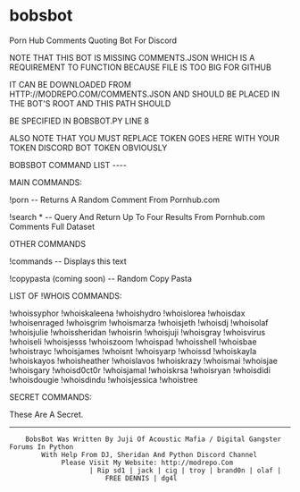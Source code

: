 # bobsbot
Porn Hub Comments Quoting Bot For Discord

NOTE THAT THIS BOT IS MISSING COMMENTS.JSON WHICH IS A REQUIREMENT TO FUNCTION BECAUSE FILE IS TOO BIG FOR GITHUB

IT CAN BE DOWNLOADED FROM HTTP://MODREPO.COM/COMMENTS.JSON AND SHOULD BE PLACED IN THE BOT'S ROOT AND THIS PATH SHOULD

BE SPECIFIED IN BOBSBOT.PY LINE 8

ALSO NOTE THAT YOU MUST REPLACE TOKEN GOES HERE WITH YOUR TOKEN DISCORD BOT TOKEN OBVIOUSLY




BOBSBOT COMMAND LIST ----

MAIN COMMANDS: 

!porn -- Returns A Random Comment From Pornhub.com 

!search *  -- Query And Return Up To Four Results From Pornhub.com Comments Full Dataset 

OTHER COMMANDS

!commands -- Displays this text

!copypasta (coming soon) -- Random Copy Pasta 

LIST OF !WHOIS COMMANDS:

 !whoissyphor !whoiskaleena !whoishydro !whoislorea !whoisdax !whoisenraged
 !whoisgrim !whoismarza !whoisjeth !whoisdj !whoisolaf !whoisjulie
 !whoissheridan !whoisrin !whoisjuji !whoisgray !whoisvirus !whoiseli
 !whoisjesss !whoiszoom !whoispad !whoisshell !whoisbae !whoistrayc
 !whoisjames !whoisnt !whoisyarp !whoissd !whoiskayla !whoiskayos
 !whoisheather !whoislavos !whoiskrazy !whoismai !whoisjae !whoisgary
 !whoisd0ct0r !whoisjamal !whoiskrsa !whoisryan !whoisdidi !whoisdougie
 !whoisdindu !whoisjessica !whoistree

SECRET COMMANDS: 

 These Are A Secret.

----------------------------------------------------------------------------------------------------------------------------------

		BobsBot Was Written By Juji Of Acoustic Mafia / Digital Gangster Forums In Python
			With Help From DJ, Sheridan And Python Discord Channel 
				 Please Visit My Website: http://modrepo.Com
						| Rip sd1 | jack | cig | troy | brand0n | olaf | 
							FREE DENNIS | dg4l 	
